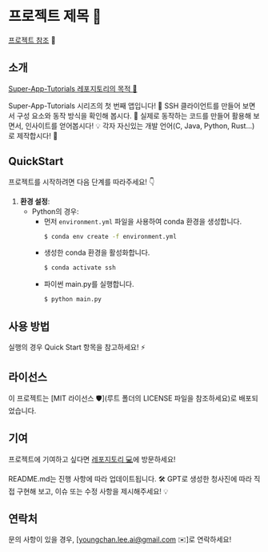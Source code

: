 # 프로젝트 제목 🌟

[프로젝트 참조](https://chat.openai.com/share/a4745708-3c15-4ae9-a52b-4e4e6e19f59e) 🚀

## 소개

[Super-App-Tutorials 레포지토리의 목적 📝](https://github.com/AI-chan-projects/super-app-tutorials/blob/main/README.md)

Super-App-Tutorials 시리즈의 첫 번째 앱입니다! 🥳
SSH 클라이언트를 만들어 보면서 구성 요소와 동작 방식을 확인해 봅시다. 🧠
실제로 동작하는 코드를 만들어 활용해 보면서, 인사이트를 얻어봅시다! 💡
각자 자신있는 개발 언어(C, Java, Python, Rust...)로 제작합시다! 🔧

## QuickStart

프로젝트를 시작하려면 다음 단계를 따라주세요! 👇

1. **환경 설정**:
    - Python의 경우:
        - 먼저 `environment.yml` 파일을 사용하여 conda 환경을 생성합니다.
            ```bash
            $ conda env create -f environment.yml
            ```
        - 생성한 conda 환경을 활성화합니다.
            ```bash
            $ conda activate ssh
            ```
        - 파이썬 main.py를 실행합니다.
            ```bash
            $ python main.py
            ```

## 사용 방법

실행의 경우 Quick Start 항목을 참고하세요! ⚡️

## 라이선스

이 프로젝트는 [MIT 라이선스 🛡️](루트 폴더의 LICENSE 파일을 참조하세요)로 배포되었습니다.

## 기여

프로젝트에 기여하고 싶다면 [레포지토리 💻](https://github.com/AI-chan-projects/super-app-tutorials)에 방문하세요! 

README.md는 진행 사항에 따라 업데이트됩니다. 🛠️
GPT로 생성한 청사진에 따라 직접 구현해 보고, 이슈 또는 수정 사항을 제시해주세요! 💡

## 연락처

문의 사항이 있을 경우, [youngchan.lee.ai@gmail.com ✉️]로 연락하세요!
